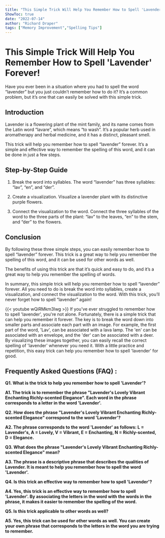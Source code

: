 ```yaml
---
title: "This Simple Trick Will Help You Remember How to Spell 'Lavender' Forever!"
ShowToc: true 
date: "2022-07-14"
author: "Richard Draper" 
tags: ["Memory Improvement","Spelling Tips"]
---
```

# This Simple Trick Will Help You Remember How to Spell 'Lavender' Forever!

Have you ever been in a situation where you had to spell the word “lavender” but you just couldn’t remember how to do it? It’s a common problem, but it’s one that can easily be solved with this simple trick.

## Introduction 

Lavender is a flowering plant of the mint family, and its name comes from the Latin word “lavare”, which means “to wash”. It’s a popular herb used in aromatherapy and herbal medicine, and it has a distinct, pleasant smell. 

This trick will help you remember how to spell “lavender” forever. It’s a simple and effective way to remember the spelling of this word, and it can be done in just a few steps. 

## Step-by-Step Guide 

1. Break the word into syllables. The word “lavender” has three syllables: “lav”, “en”, and “der”. 

2. Create a visualization. Visualize a lavender plant with its distinctive purple flowers. 

3. Connect the visualization to the word. Connect the three syllables of the word to the three parts of the plant: “lav” to the leaves, “en” to the stem, and “der” to the flowers. 

## Conclusion 

By following these three simple steps, you can easily remember how to spell “lavender” forever. This trick is a great way to help you remember the spelling of this word, and it can be used for other words as well. 

The benefits of using this trick are that it’s quick and easy to do, and it’s a great way to help you remember the spelling of words. 

In summary, this simple trick will help you remember how to spell “lavender” forever. All you need to do is break the word into syllables, create a visualization, and connect the visualization to the word. With this trick, you’ll never forget how to spell “lavender” again!

{{< youtube wQiRMkm3lwg >}} 
If you've ever struggled to remember how to spell 'lavender', you're not alone. Fortunately, there is a simple trick that can help you remember it forever. The key is to break the word down into smaller parts and associate each part with an image. For example, the first part of the word, 'Lav', can be associated with a lava lamp. The 'en' can be associated with an envelope, and the 'der' can be associated with a deer. By visualizing these images together, you can easily recall the correct spelling of 'lavender' whenever you need it. With a little practice and repetition, this easy trick can help you remember how to spell 'lavender' for good.

## Frequently Asked Questions (FAQ) :
**Q1. What is the trick to help you remember how to spell 'Lavender'?**

**A1. The trick is to remember the phrase "Lavender's Lovely Vibrant Enchanting Richly-scented Elegance". Each word in the phrase corresponds to a letter in the word 'Lavender'.**

**Q2. How does the phrase "Lavender's Lovely Vibrant Enchanting Richly-scented Elegance" correspond to the word 'Lavender'?**

**A2. The phrase corresponds to the word 'Lavender' as follows: L = Lavender's, A = Lovely, V = Vibrant, E = Enchanting, N = Richly-scented, D = Elegance.**

**Q3. What does the phrase "Lavender's Lovely Vibrant Enchanting Richly-scented Elegance" mean?**

**A3. The phrase is a descriptive phrase that describes the qualities of Lavender. It is meant to help you remember how to spell the word 'Lavender'.**

**Q4. Is this trick an effective way to remember how to spell 'Lavender'?**

**A4. Yes, this trick is an effective way to remember how to spell 'Lavender'. By associating the letters in the word with the words in the phrase, it makes it easier to remember the spelling of the word.**

**Q5. Is this trick applicable to other words as well?**

**A5. Yes, this trick can be used for other words as well. You can create your own phrase that corresponds to the letters in the word you are trying to remember.**





